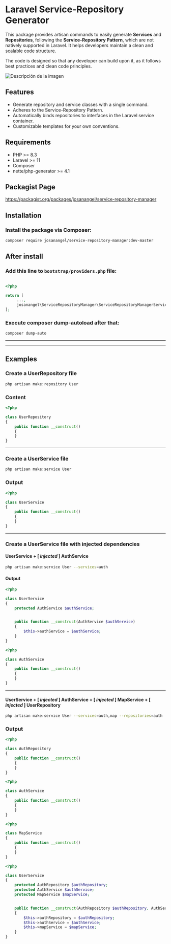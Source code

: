 # Laravel Service-Repository Generator

This package provides artisan commands to easily generate **Services** and **Repositories**, following the **Service-Repository Pattern**, which are not natively supported in Laravel. It helps developers maintain a clean and scalable code structure.

The code is designed so that any developer can build upon it, as it follows best practices and clean code principles.

![Descripción de la imagen](https://i.ibb.co/XtzQRsJ/Pizarra-Mapa-de-Web-Lluvia-de-Ideas-Negro-Naranja-Moderno-Profesional.png)


## Features

- Generate repository and service classes with a single command.
- Adheres to the Service-Repository Pattern.
- Automatically binds repositories to interfaces in the Laravel service container.
- Customizable templates for your own conventions.

## Requirements

- PHP >= 8.3
- Laravel >= 11
- Composer
- nette/php-generator >= 4.1

## Packagist Page
https://packagist.org/packages/josanangel/service-repository-manager

## Installation

### Install the package via Composer:

```bash
composer require josanangel/service-repository-manager:dev-master
```

## After install

### Add this line to  ``bootstrap/providers.php`` file:

````php

<?php

return [
     ...,
     josanangel\ServiceRepositoryManager\ServiceRepositoryManagerServiceProvider::class,
];
````
### Execute composer dump-autoload after that:

```bash
composer dump-auto
```

<hr>
<hr>

## Examples

### Create a UserRepository file

```bash
php artisan make:repository User
```
### Content

````php
<?php 

class UserRepository
{
	public function __construct()
	{
	}
}
````

<hr>

### Create a UserService file

```bash
php artisan make:service User
```
### Output

````php
<?php 

class UserService
{
	public function __construct()
	{
	}
}

````

<hr>

### Create a UserService file with injected dependencies

#### UserService + [ _injected_ ] AuthService

```bash
php artisan make:service User --services=auth
```
#### Output

````php
<?php 

class UserService
{
	protected AuthService $authService;


	public function __construct(AuthService $authService)
	{
		$this->authService = $authService;
	}
}

````
````php
<?php 

class AuthService
{
	public function __construct()
	{
	}
}

````
<hr>

#### UserService + [ _injected_ ] AuthService + [ _injected_ ] MapService + [ _injected_ ] UserRepository

```bash
php artisan make:service User --services=auth,map --repositories=auth
```
### Output

````php
<?php 

class AuthRepository
{
	public function __construct()
	{
	}
}

````
````php
<?php 

class AuthService
{
	public function __construct()
	{
	}
}

````

````php
<?php 

class MapService
{
	public function __construct()
	{
	}
}

````
````php
<?php 

class UserService
{
	protected AuthRepository $authRepository;
	protected AuthService $authService;
	protected MapService $mapService;


	public function __construct(AuthRepository $authRepository, AuthService $authService, MapService $mapService)
	{
		$this->authRepository = $authRepository;
		$this->authService = $authService;
		$this->mapService = $mapService;
	}
}

````
